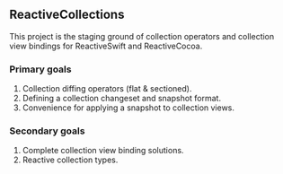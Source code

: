 ## ReactiveCollections
This project is the staging ground of collection operators and collection view bindings for ReactiveSwift and ReactiveCocoa.

### Primary goals
1. Collection diffing operators (flat & sectioned).
1. Defining a collection changeset and snapshot format.
1. Convenience for applying a snapshot to collection views.

### Secondary goals
1. Complete collection view binding solutions.
1. Reactive collection types.
